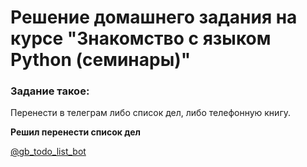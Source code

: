 # Решение домашнего задания на курсе "Знакомство с языком Python (семинары)"

### Задание такое:

Перенести в телеграм либо список дел, либо телефонную книгу.

**Решил перенести список дел**

[@gb_todo_list_bot](https://t.me/gb_todo_list_bot)